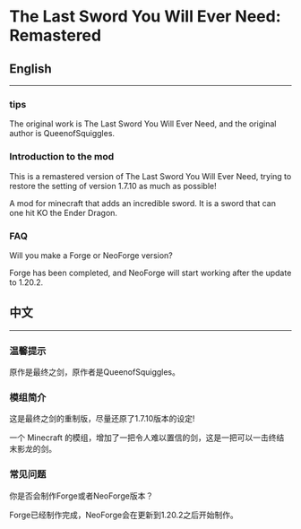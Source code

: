 # The Last Sword You Will Ever Need: Remastered

## English

---
### tips
The original work is The Last Sword You Will Ever Need, and the original author is QueenofSquiggles.

### Introduction to the mod
This is a remastered version of The Last Sword You Will Ever Need, trying to restore the setting of version 1.7.10 as much as possible!

A mod for minecraft that adds an incredible sword. It is a sword that can one hit KO the Ender Dragon.
### FAQ
Will you make a Forge or NeoForge version?

Forge has been completed, and NeoForge will start working after the update to 1.20.2.

## 中文

---
### 温馨提示
原作是最终之剑，原作者是QueenofSquiggles。

### 模组简介
这是最终之剑的重制版，尽量还原了1.7.10版本的设定!

一个 Minecraft 的模组，增加了一把令人难以置信的剑，这是一把可以一击终结末影龙的剑。
### 常见问题
你是否会制作Forge或者NeoForge版本？

Forge已经制作完成，NeoForge会在更新到1.20.2之后开始制作。